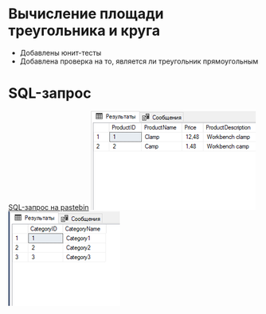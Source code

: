 # Вычисление площади треугольника и круга
* Добавлены юнит-тесты
* Добавлена проверка на то, является ли треугольник прямоугольным 
# SQL-запрос
[SQL-запрос на pastebin](https://pastebin.com/zgfPij2W)
![1](1.png)
![3](3.png)
